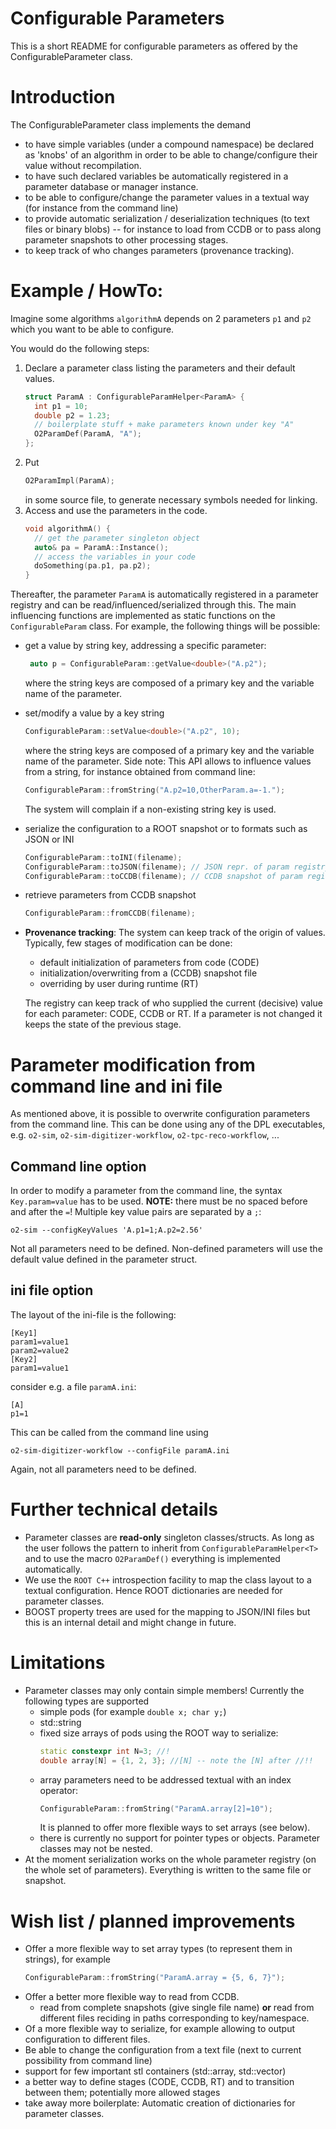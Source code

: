 <!-- doxy
\page refCommonSimConfig SimConfig
/doxy -->

# Configurable Parameters

This is a short README for configurable parameters as offered by 
the ConfigurableParameter class.

# Introduction

The ConfigurableParameter class implements the demand
* to have simple variables (under a compound namespace) be declared as 'knobs'
of an algorithm in order to be able to change/configure their value without recompilation.
* to have such declared variables be automatically registered in a parameter database or manager instance.
* to be able to configure/change the parameter values in a textual way (for instance from the command line)
* to provide automatic serialization / deserialization techniques (to text files or binary blobs) -- for instance to load from CCDB or to pass along parameter snapshots to other processing stages.
* to keep track of who changes parameters (provenance tracking). 

# Example / HowTo:

Imagine some algorithms `algorithmA` depends on 2 parameters `p1` and `p2` which you want to be able to configure.

You would do the following steps:
  1. Declare a parameter class listing the parameters and their default values.
     ```c++
     struct ParamA : ConfigurableParamHelper<ParamA> {
       int p1 = 10;
       double p2 = 1.23;
       // boilerplate stuff + make parameters known under key "A"
       O2ParamDef(ParamA, "A");
     };
     ```
  2. Put 
     ```c++
     O2ParamImpl(ParamA);
     ```
     in some source file, to generate necessary symbols needed for linking.
  3. Access and use the parameters in the code.
     ```c++
     void algorithmA() {
       // get the parameter singleton object
       auto& pa = ParamA::Instance();
       // access the variables in your code
       doSomething(pa.p1, pa.p2);
     }
     ```
    
Thereafter, the parameter `ParamA` is automatically registered in a parameter registry and can be read/influenced/serialized through this. The main influencing functions are implemented as static functions on the `ConfigurableParam` class. For example, the following things will be possible:
* get a value by string key, addressing a specific parameter:
  ```c++
   auto p = ConfigurableParam::getValue<double>("A.p2");
  ```
  where the string keys are composed of a primary key and the variable name of the parameter.
* set/modify a value by a key string
  ```c++
  ConfigurableParam::setValue<double>("A.p2", 10);
  ```
  where the string keys are composed of a primary key and the variable name of the parameter.
  Side note: This API allows to influence values from a string, for instance obtained from command line:
  ```c++
  ConfigurableParam::fromString("A.p2=10,OtherParam.a=-1.");
  ```
  The system will complain if a non-existing string key is used.
  
* serialize the configuration to a ROOT snapshot or to formats such as JSON or INI
  ```c++
  ConfigurableParam::toINI(filename);
  ConfigurableParam::toJSON(filename); // JSON repr. of param registry
  ConfigurableParam::toCCDB(filename); // CCDB snapshot of param registry
  ```
* retrieve parameters from CCDB snapshot
  ```c++
  ConfigurableParam::fromCCDB(filename);
  ```
* **Provenance tracking**: The system can keep track of the origin of values. Typically, few stages of modification can be done:
  - default initialization of parameters from code (CODE)
  - initialization/overwriting from a (CCDB) snapshot file
  - overriding by user during runtime (RT)

  The registry can keep track of who supplied the current (decisive) value for each parameter: CODE, CCDB or RT. If a parameter is not changed it keeps the state of the previous stage.

# Parameter modification from command line and ini file

As mentioned above, it is possible to overwrite configuration parameters from the command line. This can be done using any of the DPL executables, e.g. `o2-sim`, `o2-sim-digitizer-workflow`, `o2-tpc-reco-workflow`, ...

## Command line option
In order to modify a parameter from the command line, the syntax `Key.param=value` has to be used. **NOTE:** there must be no spaced before and after the `=`! Multiple key value pairs are separated by a `;`:
```
o2-sim --configKeyValues 'A.p1=1;A.p2=2.56'
```
Not all parameters need to be defined. Non-defined parameters will use the default value defined in the parameter struct.

## ini file option
The layout of the ini-file is the following:
```EditorConfig
[Key1]
param1=value1
param2=value2
[Key2]
param1=value1
```

consider e.g. a file `paramA.ini`:
```EditorConfig
[A]
p1=1
```

This can be called from the command line using
```
o2-sim-digitizer-workflow --configFile paramA.ini
```
Again, not all parameters need to be defined.

# Further technical details

* Parameter classes are **read-only** singleton classes/structs. As long as the user follows the pattern to inherit from `ConfigurableParamHelper<T>` and to use the macro `O2ParamDef()` everything is implemented automatically.
* We use the `ROOT C++` introspection facility to map the class layout to a textual configuration. Hence ROOT dictionaries are needed for parameter classes.
* BOOST property trees are used for the mapping to JSON/INI files but this is an internal detail and might change in future.

# Limitations

* Parameter classes may only contain simple members! Currently the following types are supported
    * simple pods (for example `double x; char y;`)
    * std::string
    * fixed size arrays of pods using the ROOT way to serialize:
       ```c++
       static constexpr int N=3; //!
       double array[N] = {1, 2, 3}; //[N] -- note the [N] after //!!
       ```
    * array parameters need to be addressed textual with an index operator:
      ```c++
      ConfigurableParam::fromString("ParamA.array[2]=10");
      ```
      It is planned to offer more flexible ways to set arrays (see below).
    * there is currently no support for pointer types or objects. Parameter classes may not be nested.
* At the moment serialization works on the whole parameter registry (on the whole set of parameters). Everything is written to the same file or snapshot.

# Wish list / planned improvements

* Offer a more flexible way to set array types (to represent them in strings), for example
  ```c++
  ConfigurableParam::fromString("ParamA.array = {5, 6, 7}");
  ```
* Offer a better more flexible way to read from CCDB.
  * read from complete snapshots (give single file name) **or** read from different files reciding in paths corresponding to key/namespace.
* Of a more flexible way to serialize, for example allowing to output configuration to different files.
* Be able to change the configuration from a text file (next to current possibility from command line)
* support for few important stl containers (std::array, std::vector)
* a better way to define stages (CODE, CCDB, RT) and to transition between them; potentially more allowed stages
* take away more boilerplate: Automatic creation of dictionaries for parameter classes.
